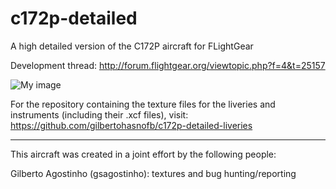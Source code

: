 c172p-detailed
==============
A high detailed version of the C172P aircraft for FLightGear

Development thread: http://forum.flightgear.org/viewtopic.php?f=4&t=25157

![My image](http://s23.postimg.org/6cuditurf/project.png)

For the repository containing the texture files for the liveries and instruments (including their .xcf files), visit: https://github.com/gilbertohasnofb/c172p-detailed-liveries

---

This aircraft was created in a joint effort by the following people:

Gilberto Agostinho (gsagostinho): textures and bug hunting/reporting
